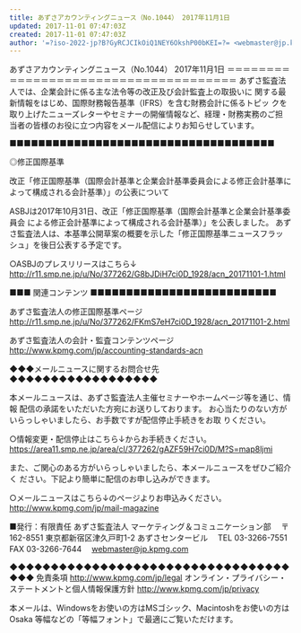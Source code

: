 ```yaml
---
title: あずさアカウンティングニュース（No.1044） 2017年11月1日
updated: 2017-11-01 07:47:03Z
created: 2017-11-01 07:47:03Z
author: '=?iso-2022-jp?B?GyRCJCIkOiQ1NEY6OkshP00bKEI=?= <webmaster@jp.kpmg.com>'
---
```


あずさアカウンティングニュース（No.1044） 2017年11月1日
＝＝＝＝＝＝＝＝＝＝＝＝＝＝＝＝＝＝＝＝＝＝＝＝＝＝＝＝＝＝＝＝＝＝＝＝＝
あずさ監査法人では、企業会計に係る主な法令等の改正及び会計監査上の取扱いに
関する最新情報をはじめ、国際財務報告基準（IFRS）を含む財務会計に係るトピッ
クを取り上げたニューズレターやセミナーの開催情報など、経理・財務実務のご担
当者の皆様のお役に立つ内容をメール配信によりお知らせしています。

■■■■■■■■■■■■■■■■■■■■■■■■■■■■■■■■■■■■■

◎修正国際基準

改正「修正国際基準（国際会計基準と企業会計基準委員会による修正会計基準に
よって構成される会計基準）」の公表について

ASBJは2017年10月31日、改正「修正国際基準（国際会計基準と企業会計基準委員会
による修正会計基準によって構成される会計基準）」を公表しました。
あずさ監査法人は、本基準公開草案の概要を示した「修正国際基準ニュースフラッ
シュ」を後日公表する予定です。

○ASBJのプレスリリースはこちら↓
http://r11.smp.ne.jp/u/No/377262/G8bJDiH7ci0D_1928/acn_20171101-1.html

■■■ 関連コンテンツ ■■■■■■■■■■■■■■■■■■■■■■■■■■

あずさ監査法人の修正国際基準ページ
http://r11.smp.ne.jp/u/No/377262/FKmS7eH7ci0D_1928/acn_20171101-2.html

あずさ監査法人の会計・監査コンテンツページ
http://www.kpmg.com/jp/accounting-standards-acn

◆◆◆メールニュースに関するお問合せ先◆◆◆◆◆◆◆◆◆◆◆◆◆◆◆◆◆◆

本メールニュースは、あずさ監査法人主催セミナーやホームページ等を通じ、情報
配信の承諾をいただいた方宛にお送りしております。
お心当たりのない方がいらっしゃいましたら、お手数ですが配信停止手続きをお取
りください。

○情報変更・配信停止はこちら↓からお手続きください。
https://area11.smp.ne.jp/area/cl/377262/gAZF59H7ci0D/M?S=map8ljmi

また、ご関心のある方がいらっしゃいましたら、本メールニュースをぜひご紹介く
ださい。下記より簡単に配信のお申し込みができます。

○メールニュースはこちら↓のページよりお申込みください。
http://www.kpmg.com/jp/mail-magazine

■発行：有限責任 あずさ監査法人 マーケティング＆コミュニケーション部
　〒162-8551 東京都新宿区津久戸町1-2 あずさセンタービル
　TEL 03-3266-7551　FAX 03-3266-7644
　[webmaster@jp.kpmg.com](mailto:webmaster@jp.kpmg.com)

◆◆◆◆◆◆◆◆◆◆◆◆◆◆◆◆◆◆◆◆◆◆◆◆◆◆◆◆◆◆◆◆◆◆◆◆◆
免責条項
http://www.kpmg.com/jp/legal
オンライン・プライバシー・ステートメントと個人情報保護方針
http://www.kpmg.com/jp/privacy

本メールは、Windowsをお使いの方はMSゴシック、Macintoshをお使いの方はOsaka
等幅などの「等幅フォント」で最適にご覧いただけます。